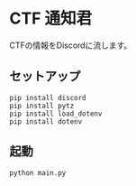 # CTF 通知君

CTFの情報をDiscordに流します。

## セットアップ

```
pip install discord
pip install pytz
pip install load_dotenv
pip install dotenv
```

## 起動

```
python main.py
```
